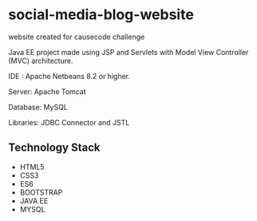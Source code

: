 # social-media-blog-website
website created for causecode challenge 

Java EE project made using JSP and Servlets with Model View Controller (MVC) architecture.


IDE : Apache Netbeans 8.2 or higher.

Server: Apache Tomcat

Database: MySQL

Libraries: JDBC Connector and JSTL

## Technology Stack
* HTML5
* CSS3
* ES6
* BOOTSTRAP
* JAVA EE
* MYSQL
